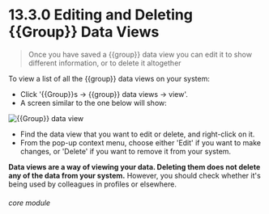 # 13.3.0 <i class="fas fa-binoculars"></i> Editing and Deleting {{Group}} Data Views

> Once you have saved a {{group}} data view you can edit it to show different information, or to delete it altogether



To view a list of all the {{group}} data views on your system:
- Click '{{Group}}s -> {{group}} data views -> view'. 
- A screen similar to the one below will show:

![{{Group}} data view](112a.png )

- Find the data view that you want to edit or delete, and right-click on it. 
- From the pop-up context menu, choose either 'Edit' if you want to make changes, or 'Delete' if you want to remove it from your system. 

**Data views are a way of viewing your data. Deleting them does not delete any of the data from your system.** However, you should check whether it's being used by colleagues in profiles or elsewhere.


###### core module

